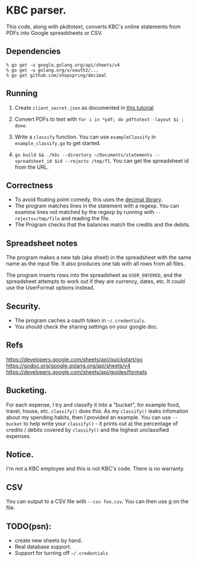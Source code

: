 # KBC parser.

This code, along with pkdtotext, converts KBC's online statements from PDFs into Google spreadsheets or CSV.


## Dependencies

```
% go get -u google.golang.org/api/sheets/v4
% go get -u golang.org/x/oauth2/...
% go get github.com/shopspring/decimal
```

## Running

1) Create `client_secret.json` as documented in [this tutorial](https://developers.google.com/sheets/api/quickstart/go)

2) Convert PDFs to text with `for i in *pdf; do pdftotext -layout $i ; done`.

3) Write a `classify` function. You can use `exampleClassify` in `example_classify.go` to get started.

4) `go build && ./kbc --directory ~/Documents/statements --spreadsheet_id $id --rejects /tmp/f1`. You can get the spreadsheet id from the URL.

## Correctness

 * To avoid floating point comedy, this uses the [decimal library](https://godoc.org/github.com/shopspring/decimal#Decimal.Mul).
 * The program matches lines in the statement with a regexp. You can examine lines not matched by the regexp by running with `--rejects=/tmp/file` and reading the file.
 * The Program checks that the balances match the credits and the debits.

## Spreadsheet notes

The program makes a new tab (aka sheet) in the spreadsheet with the same name as the input file. It also produces one tab with all rows from all files.

The program inserts rows into the spreadsheet as `USER_ENTERED`, and the spreadsheet attempts to work out if they are currency, dates, etc. It could use the UserFormat options instead.

## Security.

* The program caches a oauth token in `~/.credentials`.
* You should check the sharing settings on your google doc.

## Refs

https://developers.google.com/sheets/api/quickstart/go
https://godoc.org/google.golang.org/api/sheets/v4
https://developers.google.com/sheets/api/guides/formats

## Bucketing.

For each expense, I try and classify it into a "bucket", for example food, travel, house, etc. `classify()` does this. As my `classify()` leaks infomation about my spending habits, then I provided an example. You can use `--bucket` to help write your `classify()` - it prints out a) the percentage of credits / debits covered by `classify()` and the highest unclassified expenses.

## Notice.

I'm not a KBC employee and this is not KBC's code. There is no warranty.

## CSV

You can output to a CSV file with `--csv foo.csv`. You can then use [q](http://harelba.github.io/q/) on the file.

## TODO(psn):

 * create new sheets by hand.
 * Real database support.
 * Support for turning off `~/.credentials`

